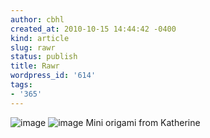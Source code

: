 ```yaml
---
author: cbhl
created_at: 2010-10-15 14:44:42 -0400
kind: article
slug: rawr
status: publish
title: Rawr
wordpress_id: '614'
tags:
- '365'
---
```


![image](//images.michael-chang.ca/blog/wp-content/uploads/2010/10/wpid-IMG_20101015_144113.jpg)
![image](//images.michael-chang.ca/blog/wp-content/uploads/2010/10/wpid-IMG_20101015_144104.jpg)
Mini origami from Katherine
